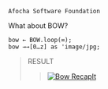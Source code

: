 `Afocha Software Foundation`

What about BOW?

```bow
bow ← BOW.loop(∞);
bow →→[0…z] as 'image/jpg;
```
>RESULT
>> [![Bow RecapIt](https://afocha.org/bowrecap.jpg)](http://afocha.org/app/recapit.bow)

